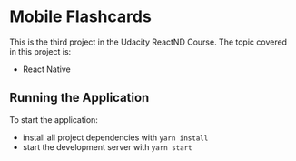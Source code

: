 # Mobile Flashcards

This is the third project in the Udacity ReactND Course.
The topic covered in this project is:
* React Native

## Running the Application

To start the application:

* install all project dependencies with `yarn install`
* start the development server with `yarn start`
